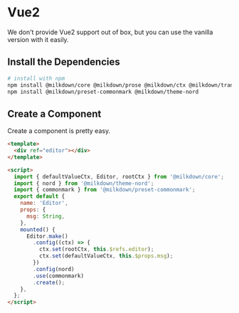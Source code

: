 # Vue2

We don't provide Vue2 support out of box, but you can use the vanilla version with it easily.

## Install the Dependencies

```bash
# install with npm
npm install @milkdown/core @milkdown/prose @milkdown/ctx @milkdown/transformer
npm install @milkdown/preset-commonmark @milkdown/theme-nord
```

## Create a Component

Create a component is pretty easy.

```html
<template>
  <div ref="editor"></div>
</template>

<script>
  import { defaultValueCtx, Editor, rootCtx } from '@milkdown/core';
  import { nord } from '@milkdown/theme-nord';
  import { commonmark } from '@milkdown/preset-commonmark';
  export default {
    name: 'Editor',
    props: {
      msg: String,
    },
    mounted() {
      Editor.make()
        .config((ctx) => {
          ctx.set(rootCtx, this.$refs.editor);
          ctx.set(defaultValueCtx, this.$props.msg);
        })
        .config(nord)
        .use(commonmark)
        .create();
    },
  };
</script>
```

